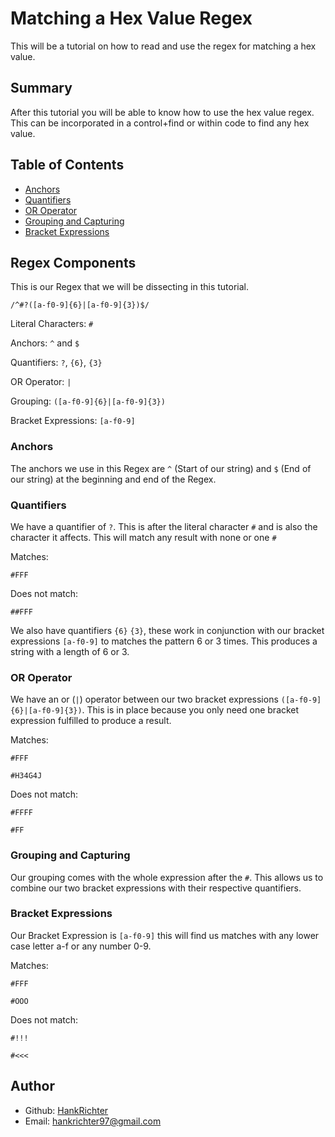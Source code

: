 # Matching a Hex Value Regex

This will be a tutorial on how to read and use the regex for matching a hex value.

## Summary

After this tutorial you will be able to know how to use the hex value regex. This can be incorporated in a control+find or within code to find any hex value.

## Table of Contents

- [Anchors](#anchors)
- [Quantifiers](#quantifiers)
- [OR Operator](#or-operator)
- [Grouping and Capturing](#grouping-and-capturing)
- [Bracket Expressions](#bracket-expressions)

## Regex Components

This is our Regex that we will be dissecting in this tutorial.

`/^#?([a-f0-9]{6}|[a-f0-9]{3})$/`

Literal Characters: `#`

Anchors: `^` and `$`

Quantifiers: `?`, `{6}`, `{3}`

OR Operator: `|`

Grouping: `([a-f0-9]{6}|[a-f0-9]{3})`

Bracket Expressions: `[a-f0-9]`

### Anchors

The anchors we use in this Regex are `^` (Start of our string) and `$` (End of our string) at the beginning and end of the Regex.

### Quantifiers

We have a quantifier of `?`. This is after the literal character `#` and is also the character it affects. This will match any result with none or one `#`

Matches:

`#FFF`

Does not match:

`##FFF`

We also have quantifiers `{6}` `{3}`, these work in conjunction with our bracket expressions `[a-f0-9]` to matches the pattern 6 or 3 times. This produces a string with a length of 6 or 3.

### OR Operator

We have an or (`|`) operator between our two bracket expressions `([a-f0-9]{6}|[a-f0-9]{3})`. This is in place because you only need one bracket expression fulfilled to produce a result.

Matches:

`#FFF`

`#H34G4J`

Does not match:

`#FFFF`

`#FF`

### Grouping and Capturing

Our grouping comes with the whole expression after the `#`. This allows us to combine our two bracket expressions with their respective quantifiers.

### Bracket Expressions

Our Bracket Expression is `[a-f0-9]` this will find us matches with any lower case letter a-f or any number 0-9.

Matches:

`#FFF`

`#OOO`

Does not match:

`#!!!`

`#<<<`

## Author

- Github: [HankRichter](https://github.com/HankRichter)
- Email: [hankrichter97@gmail.com](mailto:user@example.com)
